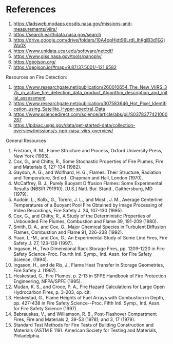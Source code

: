 # References

1. https://ladsweb.modaps.eosdis.nasa.gov/missions-and-measurements/viirs/
2. https://search.earthdata.nasa.gov/search
3. https://drive.google.com/drive/folders/10A4opHjdt99LrdI_IhKglB3d1G2jWa0X
4. https://www.unidata.ucar.edu/software/netcdf/
5. https://www.giss.nasa.gov/tools/panoply/
6. https://geojson.org/
7. https://geojson.io/#map=9.87/37.5001/-121.6582

Resources on Fire Detection:

1. https://www.researchgate.net/publication/260010654_The_New_VIIRS_375_m_active_fire_detection_data_product_Algorithm_description_and_initial_assessment
2. https://www.researchgate.net/publication/307583646_Hot_Pixel_Identification_using_Satellite_Hyper-spectral_Data
3. https://www.sciencedirect.com/science/article/abs/pii/S0378377421000287
4. https://lpdaac.usgs.gov/data/get-started-data/collection-overview/missions/s-npp-nasa-viirs-overview/

General Resources

1. Fristrom, R. M., Flame Structure and Process, Oxford University Press, New York (1995).
2. Cox, G., and Chitty, R., Some Stochastic Properties of Fire Plumes, Fire and Materials 6, 127-134 (1982).
3. Gaydon, A. G., and Wolfhard, H. G., Flames: Their Structure, Radiation and Temperature, 3rd ed., Chapman and Hall, London (1970).
4. McCaffrey, B. J., Purely Buoyant Diffusion Flames: Some Experimental Results (NBSIR 79­1910). [U.S.] Natl. Bur. Stand., Gaithersburg, MD (1979).
5. Audoin, L., Kolb., G., Torero, J. L., and Most., J. M., Average Centerline Temperatures of a Buoyant Pool Fire Obtained by Image Processing of Video Recordings, Fire Safety J. 24, 107-130 (1995).
6. Cox, G., and Chitty, R., A Study of the Deterministic Properties of Unbounded Fire Plumes, Combustion and Flame 39, 191-209 (1980).
7. Smith, D. A., and Cox, G., Major Chemical Species in Turbulent Diffusion Flames, Combustion and Flame 91, 226-238 (1992).
8. Yuan, L.-M., and Cox, G., An Experimental Study of Some Line Fires, Fire Safety J. 27, 123-139 (1997).
9. Ingason, H., Two Dimensional Rack Storage Fires, pp. 1209-1220 in Fire Safety Science-Proc. Fourth Intl. Symp., Intl. Assn. for Fire Safety Science, (1994).
10. Ingason, H., and de Ris, J., Flame Heat Transfer in Storage Geometries, Fire Safety J. (1997).
11. Heskestad, G., Fire Plumes, p. 2-13 in SFPE Handbook of Fire Protection Engineering, NFPA/SPFE (1995).
12. Mudan, K. S., and Croce, P. A., Fire Hazard Calculations for Large Open Hydrocarbon Fires, p. 3-203, op. cit.
13. Heskestad, G., Flame Heights of Fuel Arrays with Combustion in Depth, pp. 427-438 in Fire Safety Science--Proc. Fifth Intl. Symp., Intl. Assn. for Fire Safety Science (1997).
14. Babrauskas, V., and Williamson, R. B., Post-Flashover Compartment Fires, Fire and Materials 2, 39-53 (1978); and 3, 1­7 (1979).
15. Standard Test Methods for Fire Tests of Building Construction and Materials (ASTM E 119). American Society for Testing and Materials, Philadelphia.


